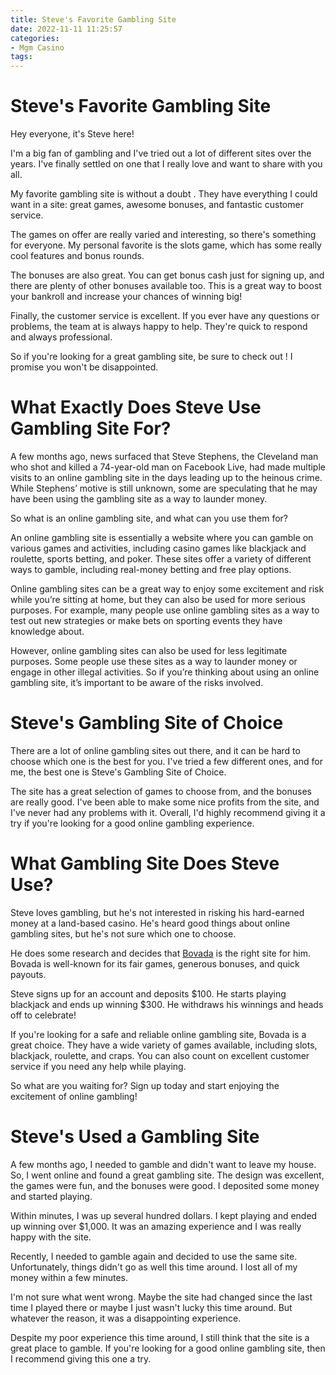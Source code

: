 ```yaml
---
title: Steve's Favorite Gambling Site
date: 2022-11-11 11:25:57
categories:
- Mgm Casino
tags:
---
```



#  Steve's Favorite Gambling Site

Hey everyone, it's Steve here!

I'm a big fan of gambling and I've tried out a lot of different sites over the years. I've finally settled on one that I really love and want to share with you all.

My favorite gambling site is without a doubt <site name>. They have everything I could want in a site: great games, awesome bonuses, and fantastic customer service.

The games on offer are really varied and interesting, so there's something for everyone. My personal favorite is the slots game, which has some really cool features and bonus rounds.

The bonuses are also great. You can get bonus cash just for signing up, and there are plenty of other bonuses available too. This is a great way to boost your bankroll and increase your chances of winning big!

Finally, the customer service is excellent. If you ever have any questions or problems, the team at <site name> is always happy to help. They're quick to respond and always professional.

So if you're looking for a great gambling site, be sure to check out <site name>! I promise you won't be disappointed.

#  What Exactly Does Steve Use Gambling Site For?

A few months ago, news surfaced that Steve Stephens, the Cleveland man who shot and killed a 74-year-old man on Facebook Live, had made multiple visits to an online gambling site in the days leading up to the heinous crime. While Stephens’ motive is still unknown, some are speculating that he may have been using the gambling site as a way to launder money.

So what is an online gambling site, and what can you use them for?

An online gambling site is essentially a website where you can gamble on various games and activities, including casino games like blackjack and roulette, sports betting, and poker. These sites offer a variety of different ways to gamble, including real-money betting and free play options.

Online gambling sites can be a great way to enjoy some excitement and risk while you’re sitting at home, but they can also be used for more serious purposes. For example, many people use online gambling sites as a way to test out new strategies or make bets on sporting events they have knowledge about.

However, online gambling sites can also be used for less legitimate purposes. Some people use these sites as a way to launder money or engage in other illegal activities. So if you’re thinking about using an online gambling site, it’s important to be aware of the risks involved.

#  Steve's Gambling Site of Choice

There are a lot of online gambling sites out there, and it can be hard to choose which one is the best for you. I've tried a few different ones, and for me, the best one is Steve's Gambling Site of Choice.

The site has a great selection of games to choose from, and the bonuses are really good. I've been able to make some nice profits from the site, and I've never had any problems with it. Overall, I'd highly recommend giving it a try if you're looking for a good online gambling experience.

#  What Gambling Site Does Steve Use?

Steve loves gambling, but he's not interested in risking his hard-earned money at a land-based casino. He's heard good things about online gambling sites, but he's not sure which one to choose.

He does some research and decides that <a target="_blank" href="https://www.bovada.lv">Bovada</a> is the right site for him. Bovada is well-known for its fair games, generous bonuses, and quick payouts.

Steve signs up for an account and deposits $100. He starts playing blackjack and ends up winning $300. He withdraws his winnings and heads off to celebrate!

If you're looking for a safe and reliable online gambling site, Bovada is a great choice. They have a wide variety of games available, including slots, blackjack, roulette, and craps. You can also count on excellent customer service if you need any help while playing.

So what are you waiting for? Sign up today and start enjoying the excitement of online gambling!

#  Steve's Used a Gambling Site

A few months ago, I needed to gamble and didn't want to leave my house. So, I went online and found a great gambling site. The design was excellent, the games were fun, and the bonuses were good. I deposited some money and started playing.

 Within minutes, I was up several hundred dollars. I kept playing and ended up winning over $1,000. It was an amazing experience and I was really happy with the site.

Recently, I needed to gamble again and decided to use the same site. Unfortunately, things didn't go as well this time around. I lost all of my money within a few minutes.

I'm not sure what went wrong. Maybe the site had changed since the last time I played there or maybe I just wasn't lucky this time around. But whatever the reason, it was a disappointing experience.

Despite my poor experience this time around, I still think that the site is a great place to gamble. If you're looking for a good online gambling site, then I recommend giving this one a try.